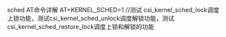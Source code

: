 sched AT命令详解
AT+KERNEL_SCHED=1    //测试 csi_kernel_sched_lock调度上锁功能，测试csi_kernel_sched_unlock调度解锁功能，测试csi_kernel_sched_restore_lock调度上锁和解锁的功能
